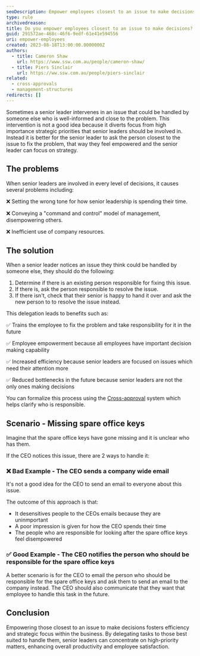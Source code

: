 ```yaml
---
seoDescription: Empower employees closest to an issue to make decisions, fostering efficiency and strategic focus within the business.
type: rule
archivedreason:
title: Do you empower employees closest to an issue to make decisions?
guid: 291572ae-468c-46f6-9edf-61e41e594556
uri: empower-employees
created: 2023-08-18T13:00:00.0000000Z
authors:
  - title: Cameron Shaw
    url: https://www.ssw.com.au/people/cameron-shaw/
  - title: Piers Sinclair
    url: https://ww.ssw.com.au/people/piers-sinclair
related:
  - cross-approvals
  - management-structures
redirects: []
---
```


Sometimes a senior leader intervenes in an issue that could be handled by someone else who is well-informed and close to the problem. This intervention is not a good idea because it diverts focus from high importance strategic priorities that senior leaders should be involved in. Instead it is better for the senior leader to ask the person closest to the issue to fix the problem, that way they feel empowered and the senior leader can focus on strategy.

<!--endintro-->

## The problems

When senior leaders are involved in every level of decisions, it causes several problems including:

❌ Setting the wrong tone for how senior leadership is spending their time.

❌ Conveying a "command and control" model of management, disempowering others.

❌ Inefficient use of company resources.

## The solution

When a senior leader notices an issue they think could be handled by someone else, they should do the following:

1. Determine if there is an existing person responsible for fixing this issue.
2. If there is, ask the person responsible to resolve the issue.
3. If there isn't, check that their senior is happy to hand it over and ask the new person to to resolve the issue instead.

This delegation leads to benefits such as:

✅ Trains the employee to fix the problem and take responsibility for it in the future

✅ Employee empowerment because all employees have important decision making capability

✅ Increased efficiency because senior leaders are focused on issues which need their attention more

✅ Reduced bottlenecks in the future because senior leaders are not the only ones making decisions

You can formalize this process using the [Cross-approval](/cross-approvals) system which helps clarify who is responsible.

## Scenario - Missing spare office keys

Imagine that the spare office keys have gone missing and it is unclear who has them.

If the CEO notices this issue, there are 2 ways to handle it:

### ❌ Bad Example - The CEO sends a company wide email

It's not a good idea for the CEO to send an email to everyone about this issue.

The outcome of this approach is that:

- It desensitives people to the CEOs emails because they are uninmportant
- A poor impression is given for how the CEO spends their time
- The people who are responsible for looking after the spare office keys feel disempowered

### ✅ Good Example - The CEO notifies the person who should be responsible for the spare office keys

A better scenario is for the CEO to email the person who should be responsible for the spare office keys and ask them to send an email to the company instead. The CEO should also communicate that they want that employee to handle this task in the future.

## Conclusion

Empowering those closest to an issue to make decisions fosters efficiency and strategic focus within the business. By delegating tasks to those best suited to handle them, senior leaders can concentrate on high-priority matters, enhancing overall productivity and employee satisfaction.
